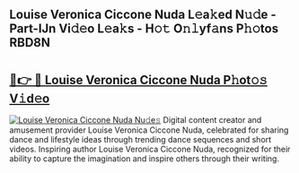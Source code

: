 ## Louise Veronica Ciccone Nuda L𝚎a𝚔ed N𝚞𝚍e - Part-IJn Vi𝚍𝚎o L𝚎a𝚔s - H𝚘𝚝 O𝚗𝚕yf𝚊ns P𝚑𝚘tos RBD8N

# <h2><a href="http://kf5z7lf.oniu.top/?m=Louise+Veronica+Ciccone+Nuda">🔗👉 🔴 Louise Veronica Ciccone Nuda P𝚑ot𝚘𝚜 V𝚒d𝚎o</a></h2>

[![Louise Veronica Ciccone Nuda Nu𝚍e𝚜](https://i.imgur.com/0qMVB7G.gif)](http://kf5z7lf.oniu.top/?m=Louise+Veronica+Ciccone+Nuda)
Digital content creator and amusement provider Louise Veronica Ciccone Nuda, celebrated for sharing dance and lifestyle ideas through trending dance sequences and short videos. Inspiring author Louise Veronica Ciccone Nuda, recognized for their ability to capture the imagination and inspire others through their writing.  
